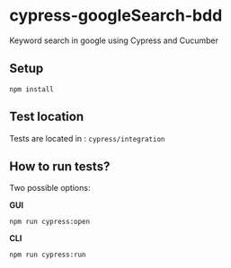 # cypress-googleSearch-bdd
Keyword search in google using Cypress and Cucumber

## Setup
`npm install`

## Test location
Tests are located in : `cypress/integration`


## How to run tests?
Two possible options:

  **GUI**

  `npm run cypress:open`


  **CLI**

  `npm run cypress:run`
  
  
